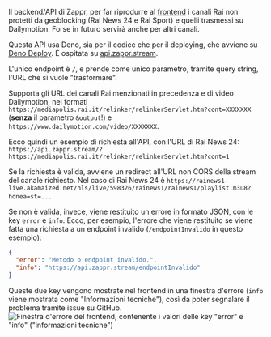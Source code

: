 Il backend/API di Zappr, per far riprodurre al [frontend](https://github.com/ZapprTV/frontend) i canali Rai non protetti da geoblocking (Rai News 24 e Rai Sport) e quelli trasmessi su Dailymotion. Forse in futuro servirà anche per altri canali.

Questa API usa Deno, sia per il codice che per il deploying, che avviene su [Deno Deploy](https://deno.com/deploy). È ospitata su [api.zappr.stream](https://api.zappr.stream).

L'unico endpoint è `/`, e prende come unico parametro, tramite query string, l'URL che si vuole "trasformare".

Supporta gli URL dei canali Rai menzionati in precedenza e di video Dailymotion, nei formati `https://mediapolis.rai.it/relinker/relinkerServlet.htm?cont=XXXXXXX` (**senza** il parametro `&output`!) e `https://www.dailymotion.com/video/XXXXXXX`.

Ecco quindi un esempio di richiesta all'API, con l'URL di Rai News 24:<br>
`https://api.zappr.stream/?https://mediapolis.rai.it/relinker/relinkerServlet.htm?cont=1`

Se la richiesta è valida, avviene un redirect all'URL non CORS della stream del canale richiesto. Nel caso di Rai News 24 è `https://rainews1-live.akamaized.net/hls/live/598326/rainews1/rainews1/playlist.m3u8?hdnea=st=...`.

Se non è valida, invece, viene restituito un errore in formato JSON, con le key `error` e `info`. Ecco, per esempio, l'errore che viene restituito se viene fatta una richiesta a un endpoint invalido (`/endpointInvalido` in questo esempio):<br>
```json
{
  "error": "Metodo o endpoint invalido.",
  "info": "https://api.zappr.stream/endpointInvalido"
}
```

Queste due key vengono mostrate nel frontend in una finestra d'errore (`info` viene mostrata come "Informazioni tecniche"), così da poter segnalare il problema tramite issue su GitHub.<br>
![Finestra d'errore del frontend, contenente i valori delle key "error" e "info" ("informazioni tecniche")](https://github.com/ZapprTV/backend/assets/52544979/b0adc172-2313-4819-a7cb-2219d0884d77)
